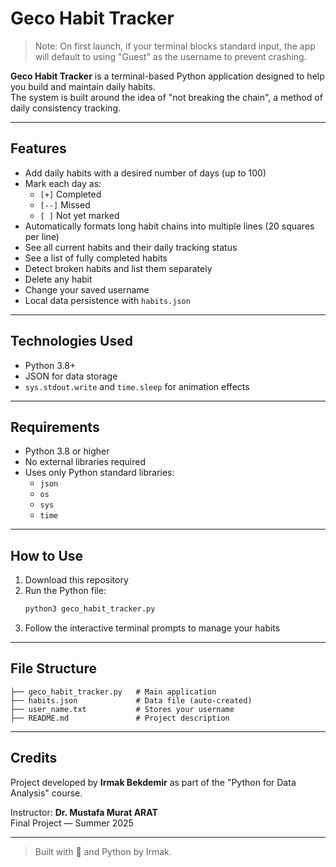 # Geco Habit Tracker

> Note: On first launch, if your terminal blocks standard input, the app will default to using "Guest" as the username to prevent crashing.

**Geco Habit Tracker** is a terminal-based Python application designed to help you build and maintain daily habits. \
The system is built around the idea of "not breaking the chain", a method of daily consistency tracking.

---

## Features

- Add daily habits with a desired number of days (up to 100)
- Mark each day as:
  - `[+]` Completed
  - `[--]` Missed
  - `[ ]` Not yet marked
- Automatically formats long habit chains into multiple lines (20 squares per line)
- See all current habits and their daily tracking status
- See a list of fully completed habits
- Detect broken habits and list them separately
- Delete any habit
- Change your saved username
- Local data persistence with `habits.json`


---

## Technologies Used

- Python 3.8+
- JSON for data storage
- `sys.stdout.write` and `time.sleep` for animation effects

---

## Requirements

- Python 3.8 or higher
- No external libraries required
- Uses only Python standard libraries:
  - `json`
  - `os`
  - `sys`
  - `time`

---

## How to Use

1. Download this repository
2. Run the Python file:
   ```bash
   python3 geco_habit_tracker.py
   ```
3. Follow the interactive terminal prompts to manage your habits

---

## File Structure

```
├── geco_habit_tracker.py   # Main application
├── habits.json             # Data file (auto-created)
├── user_name.txt           # Stores your username
├── README.md               # Project description
```

---

## Credits

Project developed by **Irmak Bekdemir** as part of the "Python for Data Analysis" course.

Instructor: **Dr. Mustafa Murat ARAT**\
Final Project — Summer 2025

---

> Built with 🩵 and Python by Irmak.
